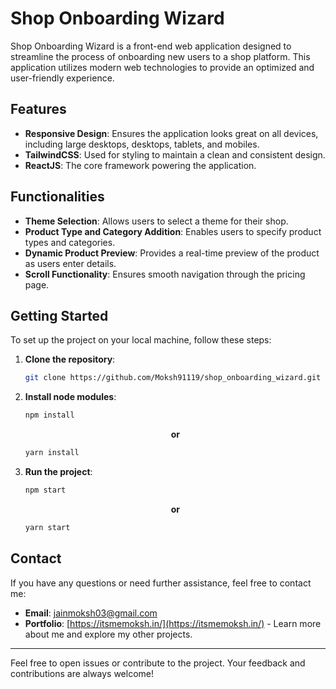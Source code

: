 # Shop Onboarding Wizard

Shop Onboarding Wizard is a front-end web application designed to streamline the process of onboarding new users to a shop platform. This application utilizes modern web technologies to provide an optimized and user-friendly experience.

## Features

- **Responsive Design**: Ensures the application looks great on all devices, including large desktops, desktops, tablets, and mobiles.
- **TailwindCSS**: Used for styling to maintain a clean and consistent design.
- **ReactJS**: The core framework powering the application.

## Functionalities

- **Theme Selection**: Allows users to select a theme for their shop.
- **Product Type and Category Addition**: Enables users to specify product types and categories.
- **Dynamic Product Preview**: Provides a real-time preview of the product as users enter details.
- **Scroll Functionality**: Ensures smooth navigation through the pricing page.

## Getting Started

To set up the project on your local machine, follow these steps:

1. **Clone the repository**:
    ```bash
    git clone https://github.com/Moksh91119/shop_onboarding_wizard.git
    ```
2. **Install node modules**:
    ```bash
    npm install
    ```
    <p align="center">
      <b>or</b>
    </p>
    
    ```bash
    yarn install
    ```
3. **Run the project**:
    ```bash
    npm start
    ```
    <p align="center">
      <b>or</b>
    </p>
    
    ```bash
    yarn start
    ```

## Contact

If you have any questions or need further assistance, feel free to contact me:

- **Email**: [jainmoksh03@gmail.com](mailto:jainmoksh03@gmail.com)
- **Portfolio**: [https://itsmemoksh.in/](https://itsmemoksh.in/) - Learn more about me and explore my other projects.

---

Feel free to open issues or contribute to the project. Your feedback and contributions are always welcome!

